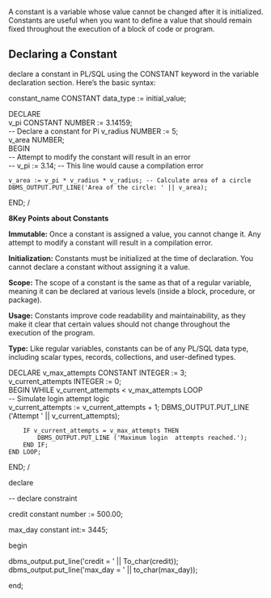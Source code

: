 
A constant is a variable whose value cannot be changed after it is initialized. 
Constants are useful when you want to define a value that should remain fixed
 throughout the execution of a block of code or program.



## Declaring a Constant

declare a constant in PL/SQL using the CONSTANT keyword in the variable declaration section.
Here’s the basic syntax: 

constant_name CONSTANT data_type := initial_value;

DECLARE  
    v_pi CONSTANT NUMBER := 3.14159;  
    -- Declare a constant  for Pi  v_radius NUMBER := 5;  
    v_area NUMBER;   
BEGIN  
    -- Attempt to modify the   constant will result in an  error  
    -- v_pi := 3.14; -- This line  would cause a compilation error  

    v_area := v_pi * v_radius * v_radius; -- Calculate area of a circle
    DBMS_OUTPUT.PUT_LINE('Area of the circle: ' || v_area);
END;
/

**8Key Points about Constants**

**Immutable:**  Once a constant is assigned a value, you cannot change it. Any attempt to modify a constant will result in a compilation error.  

**Initialization:**  Constants must be initialized at the time of declaration. You cannot declare a constant without assigning it a value.

**Scope:**  The scope of a constant is the same as that of a regular variable, meaning it can be declared at various levels (inside a block, procedure, or package).  

**Usage:**  Constants improve code readability and maintainability, as they make it clear that certain values should not change throughout the execution of the program.

**Type:**  Like regular variables, constants can be of any PL/SQL data type, including scalar types, records, collections, and user-defined types.


DECLARE
    v_max_attempts CONSTANT   INTEGER := 3;  
    v_current_attempts INTEGER := 0;    
BEGIN 
    WHILE v_current_attempts < v_max_attempts LOOP  
        -- Simulate login attempt logic  
        v_current_attempts :=  v_current_attempts + 1; 
        DBMS_OUTPUT.PUT_LINE ('Attempt ' ||  v_current_attempts); 
        
        IF v_current_attempts = v_max_attempts THEN
            DBMS_OUTPUT.PUT_LINE ('Maximum login  attempts reached.'); 
        END IF; 
    END LOOP; 
END; 
/


declare

-- declare constraint

credit constant number := 500.00;

max_day constant int:= 3445;

begin

dbms_output.put_line('credit =  ' || To_char(credit));
dbms_output.put_line('max_day = ' || to_char(max_day));

end;
